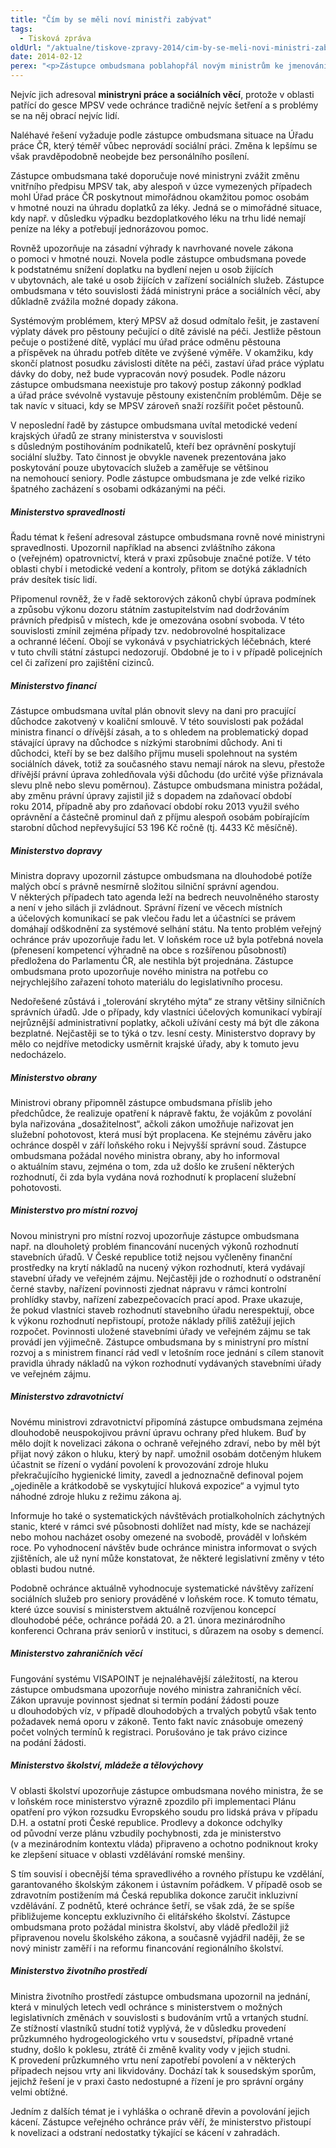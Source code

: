 ```yaml
---
title: "Čím by se měli noví ministři zabývat"
tags:
  - Tisková zpráva
oldUrl: "/aktualne/tiskove-zpravy-2014/cim-by-se-meli-novi-ministri-zabyvat"
date: 2014-02-12
perex: "<p>Zástupce ombudsmana poblahopřál novým ministrům ke jmenování do funkce a současně každého z nich upozornil na některé problémy, jejichž řešení považuje za naléhavé.</p>"
---
```


<!-- imported from the old website -->

<p>Nejvíc jich adresoval <strong>ministryni práce a sociálních věcí</strong>, protože v oblasti patřící do gesce MPSV vede ochránce tradičně nejvíc šetření a s problémy se na něj obrací nejvíc lidí. </p><p>Naléhavé řešení vyžaduje podle zástupce ombudsmana situace na Úřadu práce ČR, který téměř vůbec neprovádí sociální práci. Změna k lepšímu se však pravděpodobně neobejde bez personálního posílení.</p><p>Zástupce ombudsmana také doporučuje nové ministryni zvážit změnu vnitřního předpisu MPSV tak, aby alespoň v úzce vymezených případech mohl Úřad práce ČR poskytnout mimořádnou okamžitou pomoc osobám v hmotné nouzi na úhradu doplatků za léky. Jedná se o mimořádné situace, kdy např. v důsledku výpadku bezdoplatkového léku na trhu lidé nemají peníze na léky a potřebují jednorázovou pomoc. </p><p>Rovněž upozorňuje na zásadní výhrady k navrhované novele zákona o pomoci v hmotné nouzi. Novela podle zástupce ombudsmana povede k podstatnému snížení doplatku na bydlení nejen u osob žijících v ubytovnách, ale také u osob žijících v zařízení sociálních služeb. Zástupce ombudsmana v této souvislosti žádá ministryni práce a sociálních věcí, aby důkladně zvážila možné dopady zákona.</p><p>Systémovým problémem, který MPSV až dosud odmítalo řešit, je zastavení výplaty dávek pro pěstouny pečující o dítě závislé na péči. Jestliže pěstoun pečuje o postižené dítě, vyplácí mu úřad práce odměnu pěstouna a příspěvek na úhradu potřeb dítěte ve zvýšené výměře. V okamžiku, kdy skončí platnost posudku závislosti dítěte na péči, zastaví úřad práce výplatu dávky do doby, než bude vypracován nový posudek. Podle názoru zástupce ombudsmana neexistuje pro takový postup zákonný podklad a úřad práce svévolně vystavuje pěstouny existenčním problémům. Děje se tak navíc v situaci, kdy se MPSV zároveň snaží rozšířit počet pěstounů. </p><p>V neposlední řadě by zástupce ombudsmana uvítal metodické vedení krajských úřadů ze strany ministerstva v souvislosti s důsledným postihováním podnikatelů, kteří bez oprávnění poskytují sociální služby. Tato činnost je obvykle navenek prezentována jako poskytování pouze ubytovacích služeb a zaměřuje se většinou na nemohoucí seniory. Podle zástupce ombudsmana je zde velké riziko špatného zacházení s osobami odkázanými na péči.</p><h5>Ministerstvo spravedlnosti</h5><p>Řadu témat k řešení adresoval zástupce ombudsmana rovně nové ministryni spravedlnosti. Upozornil například na absenci zvláštního zákona o (veřejném) opatrovnictví, která v praxi způsobuje značné potíže. V této oblasti chybí i metodické vedení a kontroly, přitom se dotýká základních práv desítek tisíc lidí. </p><p>Připomenul rovněž, že v řadě sektorových zákonů chybí úprava podmínek a způsobu výkonu dozoru státním zastupitelstvím nad dodržováním právních předpisů v místech, kde je omezována osobní svoboda. V této souvislosti zmínil zejména případy tzv. nedobrovolné hospitalizace a ochranné léčení. Obojí se vykonává v psychiatrických léčebnách, které v tuto chvíli státní zástupci nedozorují. Obdobné je to i v případě policejních cel či zařízení pro zajištění cizinců. </p><h5>Ministerstvo financí</h5><p>Zástupce ombudsmana uvítal plán obnovit slevy na dani pro pracující důchodce zakotvený v koaliční smlouvě. V této souvislosti pak požádal ministra financí o dřívější zásah, a to s ohledem na problematický dopad stávající úpravy na důchodce s nízkými starobními důchody. Ani ti důchodci, kteří by se bez dalšího příjmu museli spolehnout na systém sociálních dávek, totiž za současného stavu nemají nárok na slevu, přestože dřívější právní úprava zohledňovala výši důchodu (do určité výše přiznávala slevu plně nebo slevu poměrnou). Zástupce ombudsmana ministra požádal, aby změnu právní úpravy zajistil již s dopadem na zdaňovací období roku 2014, případně aby pro zdaňovací období roku 2013 využil svého oprávnění a částečně prominul daň z příjmu alespoň osobám pobírajícím starobní důchod nepřevyšující 53 196 Kč ročně (tj. 4433 Kč měsíčně).</p><h5>Ministerstvo dopravy</h5><p>Ministra dopravy upozornil zástupce ombudsmana na dlouhodobé potíže malých obcí s právně nesmírně složitou silniční správní agendou. V některých případech tato agenda leží na bedrech neuvolněného starosty a není v jeho silách ji zvládnout. Správní řízení ve věcech místních a účelových komunikací se pak vlečou řadu let a účastníci se právem domáhají odškodnění za systémové selhání státu. Na tento problém veřejný ochránce práv upozorňuje řadu let. V loňském roce už byla potřebná novela (přenesení kompetencí výhradně na obce s rozšířenou působností) předložena do Parlamentu ČR, ale nestihla být projednána. Zástupce ombudsmana proto upozorňuje nového ministra na potřebu co nejrychlejšího zařazení tohoto materiálu do legislativního procesu.</p><p>Nedořešené zůstává i „tolerování skrytého mýta“ ze strany většiny silničních správních úřadů. Jde o případy, kdy vlastníci účelových komunikací vybírají nejrůznější administrativní poplatky, ačkoli užívání cesty má být dle zákona bezplatné. Nejčastěji se to týká o tzv. lesní cesty. Ministerstvo dopravy by mělo co nejdříve metodicky usměrnit krajské úřady, aby k tomuto jevu nedocházelo.</p><h5>Ministerstvo obrany</h5><p>Ministrovi obrany připomněl zástupce ombudsmana příslib jeho předchůdce, že realizuje opatření k nápravě faktu, že vojákům z povolání byla nařizována „dosažitelnost“, ačkoli zákon umožňuje nařizovat jen služební pohotovost, která musí být proplacena. Ke stejnému závěru jako ochránce dospěl v září loňského roku i Nejvyšší správní soud. Zástupce ombudsmana požádal nového ministra obrany, aby ho informoval o aktuálním stavu, zejména o tom, zda už došlo ke zrušení některých rozhodnutí, či zda byla vydána nová rozhodnutí k proplacení služební pohotovosti.</p><h5>Ministerstvo pro místní rozvoj</h5><p>Novou ministryni pro místní rozvoj upozorňuje zástupce ombudsmana např. na dlouholetý problém financování nucených výkonů rozhodnutí stavebních úřadů. V České republice totiž nejsou vyčleněny finanční prostředky na krytí nákladů na nucený výkon rozhodnutí, která vydávají stavební úřady ve veřejném zájmu. Nejčastěji jde o rozhodnutí o odstranění černé stavby, nařízení povinnosti zjednat nápravu v rámci kontrolní prohlídky stavby, nařízení zabezpečovacích prací apod. Praxe ukazuje, že pokud vlastníci staveb rozhodnutí stavebního úřadu nerespektují, obce k výkonu rozhodnutí nepřistoupí, protože náklady příliš zatěžují jejich rozpočet. Povinnosti uložené stavebními úřady ve veřejném zájmu se tak provádí jen výjimečně. Zástupce ombudsmana by s ministryní pro místní rozvoj a s ministrem financí rád vedl v letošním roce jednání s cílem stanovit pravidla úhrady nákladů na výkon rozhodnutí vydávaných stavebními úřady ve veřejném zájmu.</p><h5>Ministerstvo zdravotnictví</h5><p>Novému ministrovi zdravotnictví připomíná zástupce ombudsmana zejména dlouhodobě neuspokojivou právní úpravu ochrany před hlukem. Buď by mělo dojít k novelizaci zákona o ochraně veřejného zdraví, nebo by měl být přijat nový zákon o hluku, který by např. umožnil osobám dotčeným hlukem účastnit se řízení o vydání povolení k provozování zdroje hluku překračujícího hygienické limity, zavedl a jednoznačně definoval pojem „ojediněle a krátkodobě se vyskytující hluková expozice“ a vyjmul tyto náhodné zdroje hluku z režimu zákona aj.</p><p>Informuje ho také o systematických návštěvách protialkoholních záchytných stanic, které v rámci své působnosti dohlížet nad místy, kde se nacházejí nebo mohou nacházet osoby omezené na svobodě, prováděl v loňském roce. Po vyhodnocení návštěv bude ochránce ministra informovat o svých zjištěních, ale už nyní může konstatovat, že některé legislativní změny v této oblasti budou nutné. </p><p>Podobně ochránce aktuálně vyhodnocuje systematické návštěvy zařízení sociálních služeb pro seniory prováděné v loňském roce. K tomuto tématu, které úzce souvisí s ministerstvem aktuálně rozvíjenou koncepcí dlouhodobé péče, ochránce pořádá 20. a 21. února mezinárodního konferenci Ochrana práv seniorů v instituci, s důrazem na osoby s demencí.</p><h5>Ministerstvo zahraničních věcí</h5><p>Fungování systému VISAPOINT je nejnaléhavější záležitostí, na kterou zástupce ombudsmana upozorňuje nového ministra zahraničních věcí. Zákon upravuje povinnost sjednat si termín podání žádosti pouze u dlouhodobých víz, v případě dlouhodobých a trvalých pobytů však tento požadavek nemá oporu v zákoně. Tento fakt navíc znásobuje omezený počet volných termínů k registraci. Porušováno je tak právo cizince na podání žádosti.</p><h5>Ministerstvo školství, mládeže a tělovýchovy </h5><p>V oblasti školství upozorňuje zástupce ombudsmana nového ministra, že se v loňském roce ministerstvo výrazně zpozdilo při implementaci Plánu opatření pro výkon rozsudku Evropského soudu pro lidská práva v případu D.H. a ostatní proti České republice. Prodlevy a dokonce odchylky od původní verze plánu vzbudily pochybnosti, zda je ministerstvo (v a mezinárodním kontextu vláda) připraveno a ochotno podniknout kroky ke zlepšení situace v oblasti vzdělávání romské menšiny.</p><p>S tím souvisí i obecnější téma spravedlivého a rovného přístupu ke vzdělání, garantovaného školským zákonem i ústavním pořádkem. V případě osob se zdravotním postižením má Česká republika dokonce zaručit inkluzivní vzdělávání. Z podnětů, které ochránce šetří, se však zdá, že se spíše přibližujeme konceptu exkluzivního či elitářského školství. Zástupce ombudsmana proto požádal ministra školství, aby vládě předložil již připravenou novelu školského zákona, a současně vyjádřil naději, že se nový ministr zaměří i na reformu financování regionálního školství.</p><h5>Ministerstvo životního prostředí</h5><p>Ministra životního prostředí zástupce ombudsmana upozornil na jednání, která v minulých letech vedl ochránce s ministerstvem o možných legislativních změnách v souvislosti s budováním vrtů a vrtaných studní. Ze stížností vlastníků studní totiž vyplývá, že v důsledku provedení průzkumného hydrogeologického vrtu v sousedství, případně vrtané studny, došlo k poklesu, ztrátě či změně kvality vody v jejich studni. K provedení průzkumného vrtu není zapotřebí povolení a v některých případech nejsou vrty ani likvidovány. Dochází tak k sousedským sporům, jejichž řešení je v praxi často nedostupné a řízení je pro správní orgány velmi obtížné.</p>Jedním z dalších témat je i vyhláška o ochraně dřevin a povolování jejich kácení. Zástupce veřejného ochránce práv věří, že ministerstvo přistoupí k novelizaci a odstraní nedostatky týkající se kácení v zahradách.
